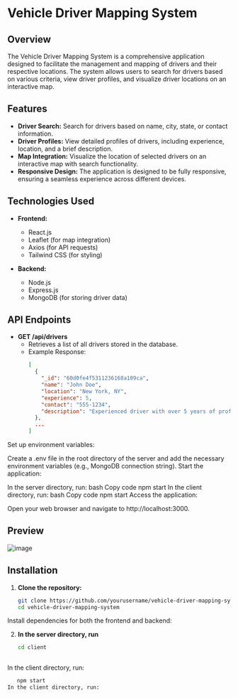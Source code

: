 # Vehicle Driver Mapping System

## Overview

The Vehicle Driver Mapping System is a comprehensive application designed to facilitate the management and mapping of drivers and their respective locations. The system allows users to search for drivers based on various criteria, view driver profiles, and visualize driver locations on an interactive map.

## Features

- **Driver Search:** Search for drivers based on name, city, state, or contact information.
- **Driver Profiles:** View detailed profiles of drivers, including experience, location, and a brief description.
- **Map Integration:** Visualize the location of selected drivers on an interactive map with search functionality.
- **Responsive Design:** The application is designed to be fully responsive, ensuring a seamless experience across different devices.

## Technologies Used

- **Frontend:**
  - React.js
  - Leaflet (for map integration)
  - Axios (for API requests)
  - Tailwind CSS (for styling)

- **Backend:**
  - Node.js
  - Express.js
  - MongoDB (for storing driver data)

## API Endpoints

- **GET /api/drivers**
  - Retrieves a list of all drivers stored in the database.
  - Example Response:
    ```json
    [
      {
        "_id": "60d0fe4f5311236168a109ca",
        "name": "John Doe",
        "location": "New York, NY",
        "experience": 5,
        "contact": "555-1234",
        "description": "Experienced driver with over 5 years of professional driving experience."
      },
      ...
    ]
    ```
Set up environment variables:

Create a .env file in the root directory of the server and add the necessary environment variables (e.g., MongoDB connection string).
Start the application:

In the server directory, run:
bash
Copy code
npm start
In the client directory, run:
bash
Copy code
npm start
Access the application:

Open your web browser and navigate to http://localhost:3000.
## Preview

![image](https://github.com/user-attachments/assets/63cdf34c-3c2d-4d96-bdb6-d776e76ea254)


## Installation

1. **Clone the repository:**
   ```bash
   git clone https://github.com/yourusername/vehicle-driver-mapping-system.git
   cd vehicle-driver-mapping-system
Install dependencies for both the frontend and backend:


2. **In the server directory, run**
   ```bash
   cd client
  
In the client directory, run:
```bash
   npm start
In the client directory, run:

